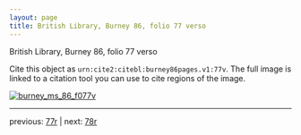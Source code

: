```yaml
---
layout: page
title: British Library, Burney 86, folio 77 verso
---
```


British Library, Burney 86, folio 77 verso

Cite this object as `urn:cite2:citebl:burney86pages.v1:77v`.  The full image is linked to a citation tool you can use to cite regions of the image.

[![burney_ms_86_f077v](http://www.homermultitext.org/iipsrv?IIIF=/project/homer/pyramidal/deepzoom/citebl/burney86imgs/v1/burney_ms_86_f077v.tif/full/800,/0/default.jpg)](http://www.homermultitext.org/ict2/?urn=urn:cite2:citebl:burney86imgs.v1:burney_ms_86_f077v) 

---

previous:  [77r](../77r/) | next: [78r](../78r/)